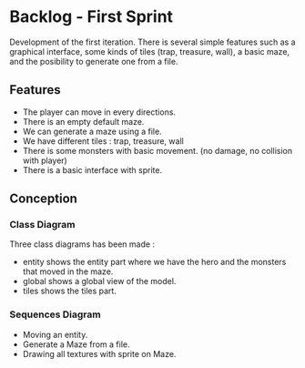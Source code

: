# Backlog - First Sprint

Development of the first iteration. There is several simple features such as a graphical interface,
some kinds of tiles (trap, treasure, wall), a basic maze, and the posibility to generate one from
a file.

## Features

- The player can move in every directions.
- There is an empty default maze.
- We can generate a maze using a file.
- We have different tiles : trap, treasure, wall
- There is some monsters with basic movement. (no damage, no collision with
player)
- There is a basic interface with sprite.

## Conception

### Class Diagram

Three class diagrams has been made :

- entity shows the entity part where we have the hero and the monsters that moved in the maze.
- global shows a global view of the model.
- tiles shows the tiles part.

### Sequences Diagram

- Moving an entity.
- Generate a Maze from a file.
- Drawing all textures with sprite on Maze.

